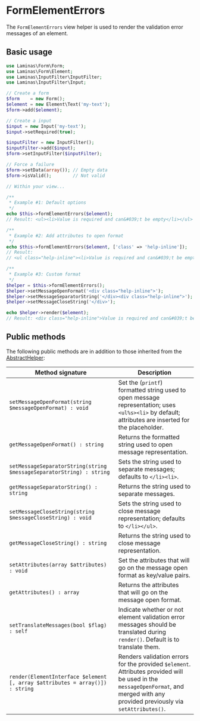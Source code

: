 # FormElementErrors

The `FormElementErrors` view helper is used to render the validation error
messages of an element.

## Basic usage

```php
use Laminas\Form\Form;
use Laminas\Form\Element;
use Laminas\InputFilter\InputFilter;
use Laminas\InputFilter\Input;

// Create a form
$form    = new Form();
$element = new Element\Text('my-text');
$form->add($element);

// Create a input
$input = new Input('my-text');
$input->setRequired(true);

$inputFilter = new InputFilter();
$inputFilter->add($input);
$form->setInputFilter($inputFilter);

// Force a failure
$form->setData(array()); // Empty data
$form->isValid();        // Not valid

// Within your view...

/**
 * Example #1: Default options
 */
echo $this->formElementErrors($element);
// Result: <ul><li>Value is required and can&#039;t be empty</li></ul>

/**
 * Example #2: Add attributes to open format
 */
echo $this->formElementErrors($element, ['class' => 'help-inline']);
// Result:
// <ul class="help-inline"><li>Value is required and can&#039;t be empty</li></ul>

/**
 * Example #3: Custom format
 */
$helper = $this->formElementErrors();
$helper->setMessageOpenFormat('<div class="help-inline">');
$helper->setMessageSeparatorString('</div><div class="help-inline">');
$helper->setMessageCloseString('</div>');

echo $helper->render($element);
// Result: <div class="help-inline">Value is required and can&#039;t be empty</div>
```

## Public methods

The following public methods are in addition to those inherited from the
[AbstractHelper](abstract-helper.md#public-methods):

Method signature                                                     | Description
-------------------------------------------------------------------- | -----------
`setMessageOpenFormat(string $messageOpenFormat) : void`             | Set the (`printf`) formatted string used to open message representation; uses `<ul%s><li>` by default; attributes are inserted for the placeholder.
`getMessageOpenFormat() : string`                                    | Returns the formatted string used to open message representation.
`setMessageSeparatorString(string $messageSeparatorString) : string` | Sets the string used to separate messages; defaults to `</li><li>`.
`getMessageSeparatorString() : string`                               | Returns the string used to separate messages.
`setMessageCloseString(string $messageCloseString) : void`           | Sets the string used to close message representation; defaults to `</li></ul>`.
`getMessageCloseString() : string`                                   | Returns the string used to close message representation.
`setAttributes(array $attributes) : void`                            | Set the attributes that will go on the message open format as key/value pairs.
`getAttributes() : array`                                            | Returns the attributes that will go on the message open format.
`setTranslateMessages(bool $flag) : self`                            | Indicate whether or not element validation error messages should be translated during `render()`. Default is to translate them.
`render(ElementInterface $element [, array $attributes = array()]) : string` | Renders validation errors for the provided `$element`. Attributes provided will be used in the `messageOpenFormat`, and merged with any provided previously via `setAttributes()`.
